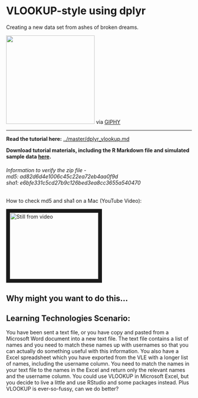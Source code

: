 # VLOOKUP-style using dplyr
Creating a new data set from ashes of broken dreams.

<img src="https://media.giphy.com/media/11XNtjXJeOL6Gk/giphy.gif" width="240" />
via <a href="https://giphy.com/" target="_blank">GIPHY</a>

<hr>

**Read the tutorial here:** [../master/dplyr_vlookup.md](../master/dplyr_vlookup.md)

**Download tutorial materials, including the R Markdown file and simulated sample data [here](../master/dplyr_vlookup_tutorial.zip?raw=true).**

###### Information to verify the zip file - <br> md5: ad82d6d4e1006c45c22ea72eb4aa0f9d  <br> sha1: e6bfe331c5cd27b9c126bed3ea8cc3655a540470<br>

How to check md5 and sha1 on a Mac (YouTube Video): 

<a href="http://www.youtube.com/watch?feature=player_embedded&v=HHdrIlHS2-4" target="_blank"><img src="http://img.youtube.com/vi/HHdrIlHS2-4/0.jpg" 
alt="Still from video" title="checking_sha_md5
" width="240" height="180" border="10" /></a>

## Why might you want to do this...

## Learning Technologies Scenario:
You have been sent a text file, or you have copy and pasted from a Microsoft Word document into a new text file. The text file contains a list of names and you need to match these names up with usernames so that you can actually do something useful with this information. You also have a Excel spreadsheet which you have exported from the VLE with a longer list of names, including the username column. You need to match the names in your text file to the names in the Excel and return only the relevant names and the username column. You could use VLOOKUP in Microsoft Excel, but you decide to live a little and use RStudio and some packages instead. Plus VLOOKUP is ever-so-fussy, can we do better?
